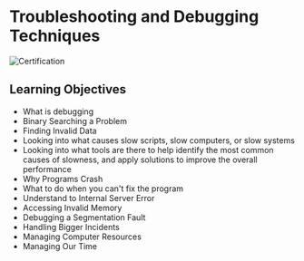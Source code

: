 # Troubleshooting and Debugging Techniques

![Certification](https://user-images.githubusercontent.com/41291493/108625432-4531c600-748e-11eb-9e76-82644ace4591.png)

## Learning Objectives
* What is debugging
* Binary Searching a Problem
* Finding Invalid Data
* Looking into what causes slow scripts, slow computers, or slow systems
* Looking into what tools are there to help identify the most common causes of slowness, and apply solutions to improve the overall performance
* Why Programs Crash
* What to do when you can't fix the program
* Understand to Internal Server Error
* Accessing Invalid Memory
* Debugging a Segmentation Fault
* Handling Bigger Incidents
* Managing Computer Resources
* Managing Our Time
